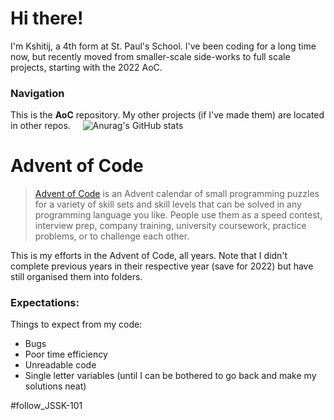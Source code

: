 # Hi there!

I'm Kshitij, a 4th form at St. Paul's School. I've been coding for a long time now, but recently moved from smaller-scale side-works to full scale projects, starting with the 2022 AoC.


### Navigation

This is the **AoC** repository. My other projects (if I've made them) are located in other repos. 
&nbsp;
&nbsp;
![Anurag's GitHub stats](https://github-readme-stats.vercel.app/api?username=KDubZz&hide=prs&show_icons=true&theme=radical)

# Advent of Code
>[Advent of Code](https://adventofcode.com/) is an Advent calendar of small programming puzzles for a variety of skill sets and skill levels that can be solved in any programming language you like. People use them as a speed contest, interview prep, company training, university coursework, practice problems, or to challenge each other.

This is my efforts in the Advent of Code, all years. Note that I didn't complete previous years in their respective year (save for 2022) but have still organised them into folders.
### Expectations:
Things to expect from my code:
- Bugs
- Poor time efficiency
- Unreadable code
- Single letter variables (until I can be bothered to go back and make my solutions neat)

#follow_JSSK-101
